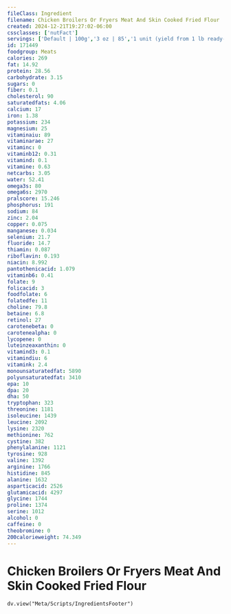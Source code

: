 ```yaml
---
fileClass: Ingredient
filename: Chicken Broilers Or Fryers Meat And Skin Cooked Fried Flour
created: 2024-12-21T19:27:02-06:00
cssclasses: ['nutFact']
servings: ['Default | 100g','3 oz | 85','1 unit (yield from 1 lb ready-to-cook chicken) | 188','1/2 chicken, bone removed | 314']
id: 171449
foodgroup: Meats
calories: 269
fat: 14.92
protein: 28.56
carbohydrate: 3.15
sugars: 0
fiber: 0.1
cholesterol: 90
saturatedfats: 4.06
calcium: 17
iron: 1.38
potassium: 234
magnesium: 25
vitaminaiu: 89
vitaminarae: 27
vitaminc: 0
vitaminb12: 0.31
vitamind: 0.1
vitamine: 0.63
netcarbs: 3.05
water: 52.41
omega3s: 80
omega6s: 2970
pralscore: 15.246
phosphorus: 191
sodium: 84
zinc: 2.04
copper: 0.075
manganese: 0.034
selenium: 21.7
fluoride: 14.7
thiamin: 0.087
riboflavin: 0.193
niacin: 8.992
pantothenicacid: 1.079
vitaminb6: 0.41
folate: 9
folicacid: 3
foodfolate: 6
folatedfe: 11
choline: 79.8
betaine: 6.8
retinol: 27
carotenebeta: 0
carotenealpha: 0
lycopene: 0
luteinzeaxanthin: 0
vitamind3: 0.1
vitamindiu: 6
vitamink: 2.4
monounsaturatedfat: 5890
polyunsaturatedfat: 3410
epa: 10
dpa: 20
dha: 50
tryptophan: 323
threonine: 1181
isoleucine: 1439
leucine: 2092
lysine: 2320
methionine: 762
cystine: 382
phenylalanine: 1121
tyrosine: 928
valine: 1392
arginine: 1766
histidine: 845
alanine: 1632
asparticacid: 2526
glutamicacid: 4297
glycine: 1744
proline: 1374
serine: 1012
alcohol: 0
caffeine: 0
theobromine: 0
200calorieweight: 74.349
---
```


# Chicken Broilers Or Fryers Meat And Skin Cooked Fried Flour

```dataviewjs
dv.view("Meta/Scripts/IngredientsFooter")
```